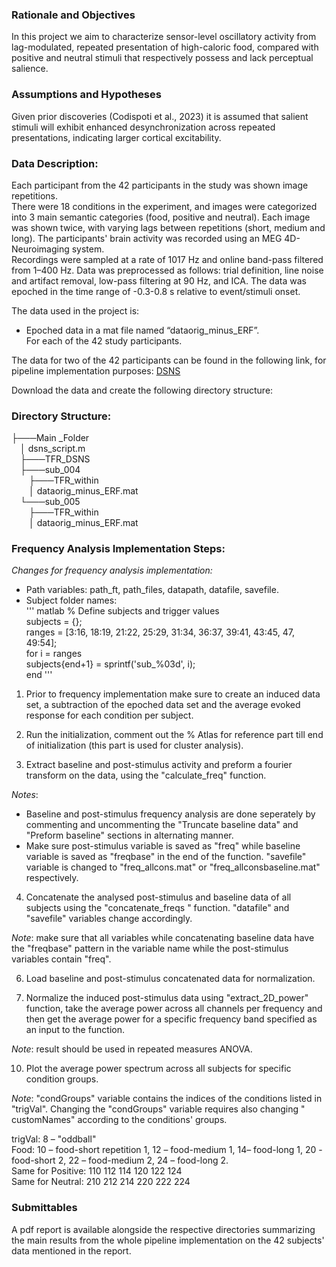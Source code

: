 ### Rationale and Objectives  
In this project we aim to characterize sensor-level oscillatory activity from lag-modulated, repeated presentation of high-caloric food, compared with positive and neutral stimuli that respectively possess and lack perceptual salience.  

### Assumptions and Hypotheses   
Given prior discoveries (Codispoti et al., 2023) it is assumed that salient stimuli will exhibit enhanced desynchronization across repeated presentations, indicating larger cortical excitability.  

### Data Description:  
Each participant from the 42 participants in the study was shown image repetitions.   
There were 18 conditions in the experiment, and images were categorized into 3 main semantic categories (food, positive and neutral). Each image was shown twice, with varying lags between repetitions (short, medium and long). The participants' brain activity was recorded using an MEG 4D-Neuroimaging system.   
Recordings were sampled at a rate of 1017 Hz and online band-pass filtered from 1–400 Hz. Data was preprocessed as follows: trial definition, line noise and artifact removal, low-pass filtering at 90 Hz, and ICA. The data was epoched in the time range of -0.3-0.8 s relative to event/stimuli onset.   

The data used in the project is:  
* Epoched data in a mat file named “dataorig_minus_ERF”.  
For each of the 42 study participants.  

The data for two of the 42 participants can be found in the following link, for pipeline implementation purposes: [DSNS](https://livebiuac-my.sharepoint.com/:f:/g/personal/elizabeth_vaisman_live_biu_ac_il/EmTGDL0frsxFvlgsm3hs5woBhhSwPVyjT6H3Ak81gwvxgg?e=DkC58C)    

Download the data and create the following directory structure:  
### Directory Structure:   
├───Main _Folder  
&emsp;│   dsns_script.m  
&emsp;├───TFR_DSNS  
&emsp;├───sub_004  
&emsp;&emsp;├───TFR_within  
&emsp;&emsp;│   dataorig_minus_ERF.mat  
&emsp;└───sub_005  
&emsp;&emsp;├───TFR_within  
&emsp;&emsp;│   dataorig_minus_ERF.mat  
  
### Frequency Analysis Implementation Steps:  
  
   _Changes for frequency analysis implementation:_  
   * Path variables: path_ft, path_files, datapath, datafile, savefile.  
   * Subject folder names:    
      ''' matlab
         % Define subjects and trigger values  
         subjects = {};  
         ranges = [3:16, 18:19, 21:22, 25:29, 31:34, 36:37, 39:41, 43:45, 47, 49:54];  
         for i = ranges  
             subjects{end+1} = sprintf('sub_%03d', i);  
         end
      ''' 

1.	Prior to frequency implementation make sure to create an induced data set, a subtraction of the epoched data set and the average evoked response for each condition per subject.
   
3.	Run the initialization, comment out the % Atlas for reference part till end of initialization (this part is used for cluster analysis).
   
4.	Extract baseline and post-stimulus activity and preform a fourier transform on the data, using the "calculate_freq" function.
   
_Notes_:   
* Baseline and post-stimulus frequency analysis are done seperately by commenting and uncommenting the "Truncate baseline data" and "Preform baseline" sections in alternating manner.  
* Make sure post-stimulus variable is saved as "freq" while baseline variable is saved as "freqbase" in the end of the function. "savefile" variable is changed to "freq_allcons.mat" or "freq_allconsbaseline.mat" respectively.
  
4.	Concatenate the analysed post-stimulus and baseline data of all subjects using the "concatenate_freqs " function. "datafile" and "savefile" variables change accordingly.
     
_Note_: make sure that all variables while concatenating baseline data have the "freqbase" pattern in the variable name while the post-stimulus variables contain "freq".
  
6.	Load baseline and post-stimulus concatenated data for normalization.
   
8.	Normalize the induced post-stimulus data using "extract_2D_power" function, take the average power across all channels per frequency and then get the average power for a specific frequency band specified as an input to the function.
   
_Note_: result should be used in repeated measures ANOVA.   

10.	Plot the average power spectrum across all subjects for specific condition groups.
    
_Note_: "condGroups" variable contains the indices of the conditions listed in "trigVal". Changing the "condGroups" variable requires also changing  " customNames" according to the conditions' groups.  

trigVal: 8 – "oddball"  
Food: 10 – food-short repetition 1, 12 – food-medium 1, 14– food-long 1, 20 - food-short 2, 22 – food-medium 2, 24 – food-long 2.  
Same for Positive: 110 112 114 120 122 124  
Same for Neutral: 210 212 214 220 222 224  

### Submittables   
A pdf report is available alongside the respective directories summarizing the main results from the whole pipeline implementation on the 42 subjects' data mentioned in the report.   
